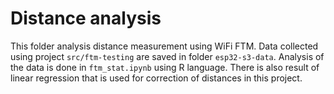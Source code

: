 # Distance analysis

This folder analysis distance measurement using WiFi FTM. Data collected using project `src/ftm-testing` are saved in folder `esp32-s3-data`. Analysis of the data is done in `ftm_stat.ipynb` using R language. There is also result of linear regression that is used for correction of distances in this project.
